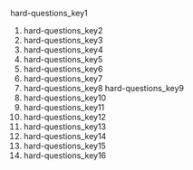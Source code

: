 hard-questions_key1
1. hard-questions_key2
2. hard-questions_key3
3. hard-questions_key4
4. hard-questions_key5
5. hard-questions_key6
6. hard-questions_key7
7. hard-questions_key8
hard-questions_key9
1. hard-questions_key10
2. hard-questions_key11
3. hard-questions_key12
4. hard-questions_key13
5. hard-questions_key14
6. hard-questions_key15
7. hard-questions_key16
